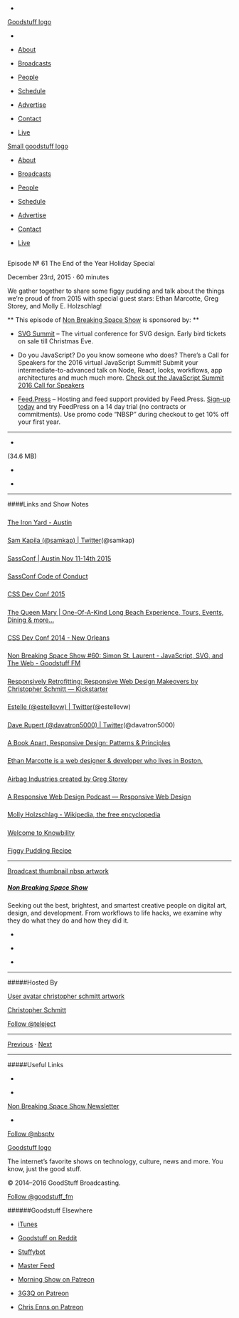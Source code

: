 

-
[Goodstuff logo](http://www.goodstuff.fm/)[](/assets/goodstuff_logo-17c1fe6f378352de5d7345f76152130b.svg)

-


-  [About](/about)

-  [Broadcasts](/broadcasts)

-  [People](/people)

-  [Schedule](/schedule)

-  [Advertise](/advertise)

-  [Contact](/contact)

-  [Live](/live)


[Small goodstuff logo](http://www.goodstuff.fm/)[](/assets/small_goodstuff_logo-bf032e72b9ec41494f4d90905f1ad619.svg)


-  [About](/about)

-  [Broadcasts](/broadcasts)

-  [People](/people)

-  [Schedule](/schedule)

-  [Advertise](/advertise)

-  [Contact](/contact)

-  [Live](/live)


##
Episode № 61
The End of the Year Holiday Special


December 23rd, 2015
&middot;
60
minutes


We gather together to share some figgy pudding and talk about the things we&rsquo;re proud of from 2015 with special guest stars: Ethan Marcotte, Greg Storey, and Molly E. Holzschlag!


**
This episode of
[Non Breaking Space Show](/nbsp)
is sponsored by:
**


-  [SVG Summit](http://SVGSummit.com/?utm_source=nbsptv61&utm_medium=podcast&utm_campaign=svgsummit2016) – The virtual conference for SVG design. Early bird tickets on sale till Christmas Eve.

- Do you JavaScript? Do you know someone who does? There’s a Call for Speakers for the 2016 virtual JavaScript Summit! Submit your intermediate-to-advanced talk on Node, React, looks, workflows, app architectures and much much more.  [Check out the JavaScript Summit 2016 Call for Speakers](http://bitly.com/JSSummit2016)

-  [Feed.Press](http://feed.press/nbsp) – Hosting and feed support provided by Feed.Press.  [Sign-up today](http://feed.press/nbsp) and try FeedPress on a 14 day trial (no contracts or commitments). Use promo code &ldquo;NBSP&rdquo; during checkout to get 10% off your first year.


------------------------------


-
[](http://podcasts-1.feedpress.co/10609/nbsp-61.mp3)(34.6 MB)

-
[](http://twitter.com/intent/tweet?text=Non%20Breaking%20Space%20Show%20%E2%84%96%2061%20on%20@goodstuff_fm%20-%20http://goodstuff.fm/nbsp/61)

-
[](http://www.facebook.com/sharer/sharer.php?u=http://goodstuff.fm/nbsp/61)


------------------------------


####Links and Show Notes

#####
[The Iron Yard - Austin](https://www.theironyard.com/locations/austin.html)


#####
[Sam Kapila (@samkap) | Twitter](https://twitter.com/samkap)(@samkap)


#####
[SassConf | Austin Nov 11-14th 2015](http://sassconf.com/)


#####
[SassConf Code of Conduct](http://sassconf.com/code-of-conduct.html)


#####
[CSS Dev Conf 2015](http://2015.cssdevconf.com/)


#####
[The Queen Mary | One-Of-A-Kind Long Beach Experience, Tours, Events, Dining & more...](http://www.queenmary.com/)


#####
[CSS Dev Conf 2014 - New Orleans](http://2014.cssdevconf.com/)


#####
[Non Breaking Space Show #60: Simon St. Laurent - JavaScript, SVG, and The Web - Goodstuff FM](http://goodstuff.fm/nbsp/60)


#####
[Responsively Retrofitting: Responsive Web Design Makeovers by Christopher Schmitt — Kickstarter](https://www.kickstarter.com/projects/teleject/responsively-retrofitting-responsive-web-design-ma?ref=project_tweet)


#####
[Estelle (@estellevw) | Twitter](https://twitter.com/estellevw)(@estellevw)


#####
[Dave Rupert (@davatron5000) | Twitter](https://twitter.com/davatron5000)(@davatron5000)


#####
[A Book Apart, Responsive Design: Patterns & Principles](http://abookapart.com/products/responsive-design-patterns-principles)


#####
[Ethan Marcotte is a web designer & developer who lives in Boston.](http://ethanmarcotte.com/)


#####
[Airbag Industries created by Greg Storey](http://www.airbagindustries.com/)


#####
[A Responsive Web Design Podcast — Responsive Web Design](http://responsivewebdesign.com/podcast/)


#####
[Molly Holzschlag - Wikipedia, the free encyclopedia](https://en.wikipedia.org/wiki/Molly_Holzschlag)


#####
[Welcome to Knowbility](http://www.knowbility.org/)


#####
[Figgy Pudding Recipe](https://en.wikibooks.org/wiki/Cookbook:Figgy_Pudding)


------------------------------


[Broadcast thumbnail nbsp artwork](/nbsp)[](https://goodstuffs3.s3.amazonaws.com/uploads/broadcast/image/19/broadcast_thumbnail_nbsp_artwork.png)

##### [Non Breaking Space Show](/nbsp)


Seeking out the best, brightest, and smartest creative people on digital art, design, and development. From workflows to life hacks, we examine why they do what they do and how they did it.

-
[](http://itunes.apple.com/us/podcast/the-non-breaking-space-show/id507162981)

-
[](http://feeds.goodstuff.fm/nbsp)

-
[](mailto:chris@goodstuff.fm?cc=sponsorship%40goodstuff.fm&subject=%5BGoodStuff%20FM%5D%20Sponsorship%20Inquiry%20for%20Non%20Breaking%20Space%20Show)


------------------------------


#####Hosted By


[User avatar christopher schmitt artwork](/people/christopher-schmitt)[](https://goodstuffs3.s3.amazonaws.com/uploads/user/avatar/20/user_avatar_christopher-schmitt_artwork.png)

[Christopher Schmitt](/people/christopher-schmitt)


[Follow @teleject](https://twitter.com/teleject)


------------------------------


[Previous](/nbsp/60)
&middot;
[Next](/nbsp/62)


------------------------------


#####Useful Links

-
[](mailto:chris@goodstuff.fm?subject=%5BGoodstuff%20FM%5D%20Feedback%20for%20Non%20Breaking%20Space%20Show)

-
[Non Breaking Space Show Newsletter](http://www.goodstuff.fm/nbsp/newsletter)


-
[Follow @nbsptv](https://twitter.com/nbsptv)


[Goodstuff logo](http://www.goodstuff.fm/)[](/assets/goodstuff_logo-17c1fe6f378352de5d7345f76152130b.svg)


The internet’s favorite shows on technology, culture, news and more. You know, just the good stuff.


&copy; 2014&ndash;2016 GoodStuff Broadcasting.

[Follow @goodstuff_fm](https://twitter.com/goodstufffm)


######Goodstuff Elsewhere

-  [iTunes](https://itunes.apple.com/us/artist/goodstuff-fm/id843385597?mt=2)

-  [Goodstuff on Reddit](https://www.reddit.com/r/Goodstuff_fm/)

-  [Stuffybot](http://stuffybot.goodstuff.fm)

-  [Master Feed](/master/feed)

-  [Morning Show on Patreon](https://www.patreon.com/morningshow)

-  [3G3Q on Patreon](https://www.patreon.com/3g3q)

-  [Chris Enns on Patreon](https://www.patreon.com/ichris)
